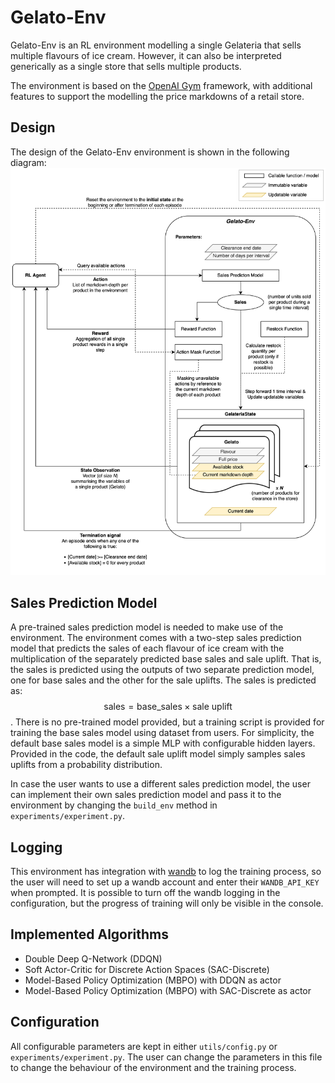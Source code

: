 # Gelato-Env

Gelato-Env is an RL environment modelling a single Gelateria that sells multiple flavours of ice cream. 
However, it can also be interpreted generically as a single store that sells multiple products.

The environment is based on the [OpenAI Gym](https://www.gymlibrary.dev/) framework, with additional features to support the modelling the price markdowns of a retail store.

## Design
The design of the Gelato-Env environment is shown in the following diagram:
![Design of Gelato-Env](imgs/GelatoEnv_diagram.png)

## Sales Prediction Model
A pre-trained sales prediction model is needed to make use of the environment. The environment comes with a two-step sales prediction model that predicts the sales of each flavour of ice cream with the multiplication of the separately predicted base sales and sale uplift. That is, the sales is predicted using the outputs of two separate prediction model, one for base sales and the other for the sale uplifts. The sales is predicted as:
$$\text{sales} = \text{base_sales} \times \text{sale uplift} $$.
There is no pre-trained model provided, but a training script is provided for training the base sales model using dataset from users. For simplicity, the default base sales model is a simple MLP with configurable hidden layers. Provided in the code, the default sale uplift model simply samples sales uplifts from a probability distribution.

In case the user wants to use a different sales prediction model, the user can implement their own sales prediction model and pass it to the environment by changing the `build_env` method in `experiments/experiment.py`.


[//]: # (### Training the Sales Prediction Model)

[//]: # (The environment comes with a default two-step model that predicts the sales of each flavour of ice cream with the multiplication of the separately predicted base sales and sale uplift. That is, the sales is predicted as:)

[//]: # ($$\text{sales} = \text{base_sales} \times \text{sale uplift} $$.)

[//]: # ()
[//]: # (The training script provides a simple sales prediction model using a fairly simple MLP.)

[//]: # (```python)

[//]: # (python train_sales_prediction_model.py)

[//]: # (```)




## Logging
This environment has integration with [wandb](https://docs.wandb.ai) to log the training process, so the user will need to set up a wandb account and enter their `WANDB_API_KEY` when prompted.
It is possible to turn off the wandb logging in the configuration, but the progress of training will only be visible in the console.

[//]: # (## Installation)

## Implemented Algorithms

[//]: # (* TD-Zero)

[//]: # (* MC-Control)
* Double Deep Q-Network (DDQN)
* Soft Actor-Critic for Discrete Action Spaces (SAC-Discrete)
* Model-Based Policy Optimization (MBPO) with DDQN as actor
* Model-Based Policy Optimization (MBPO) with SAC-Discrete as actor

## Configuration
All configurable parameters are kept in either `utils/config.py` or `experiments/experiment.py`. The user can change the parameters in this file to change the behaviour of the environment and the training process.

[//]: # (### Linux)

[//]: # ()
[//]: # (It is convenient to make use of `pipx` to install general helper packages:)

[//]: # ()
[//]: # (```bash)

[//]: # (python -m venv $HOME/.venvs)

[//]: # (source $HOME/.venvs/bin/activate)

[//]: # (pip install pipx)

[//]: # (pipx install black)

[//]: # (pipx install isort)

[//]: # (pipx install ruff)

[//]: # (pipx install pre-commit)

[//]: # (```)

[//]: # ()
[//]: # (Use the Makefile to install the repo and its dependencies:)

[//]: # ()
[//]: # (```bash)

[//]: # (make setup)

[//]: # (```)

[//]: # ()
[//]: # (#)